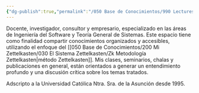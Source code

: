 ```yaml
---
{"dg-publish":true,"permalink":"/050 Base de Conocimientos/990 Lectures Zettel/Zk 015 Dr. Emilio Gutiérrez Rodríguez - Lectures Zettel/","tags":["definir"]}
---
```


Docente, investigador, consultor y empresario, especializado en las áreas de Ingeniería del Software y Teoría General de Sistemas. Este espacio tiene como finalidad compartir conocimientos organizados y accesibles, utilizando el enfoque del [[050 Base de Conocimientos/200  Mi Zettelkasten/030 El Sistema Zettelkasten/Zk Metodología Zettelkasten\|método Zettelkasten]]. Mis clases, seminarios, chalas y publicaciones en general, están orientados a generar un entendimiento profundo y una discusión crítica sobre los temas tratados.

Adscripto a la Universidad Católica Ntra. Sra. de la Asunción desde 1995.







